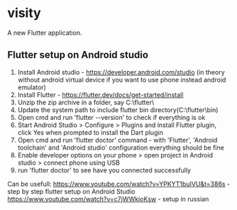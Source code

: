# visity

A new Flutter application.

## Flutter setup on Android studio

1. Install Android studio - https://developer.android.com/studio (in theory without android virtual device if you want to use phone instead android emulator)
2. Install Flutter - https://flutter.dev/docs/get-started/install
3. Unzip the zip archive in a folder, say C:\flutter\
4. Update the system path to include flutter bin directory(C:\flutter\bin)
5. Open cmd and run 'flutter --version' to check if everything is ok
6. Start Android Studio > Configure > Plugins and install Flutter plugin, click Yes when prompted to install the Dart plugin
7. Open cmd and run 'flutter doctor' command - with 'Flutter', 'Android toolchain' and 'Android studio' configuration everything should be fine
8. Enable developer options on your phone > open project in Android studio > connect phone using USB
9. run 'flutter doctor' to see have you connected successfully

Сan be usefull:
    https://www.youtube.com/watch?v=YPKYT1buIVU&t=386s - step by step flutter setup on Android Studio
    https://www.youtube.com/watch?v=c7jWWkjoKsw - setup in russian
